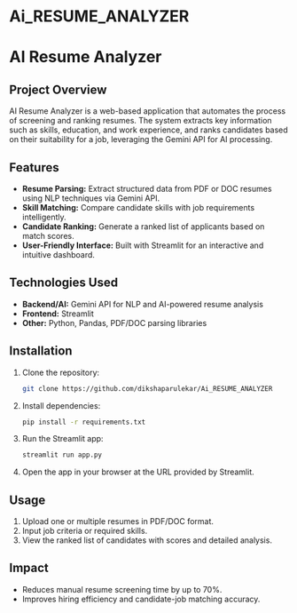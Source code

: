 # Ai_RESUME_ANALYZER
# AI Resume Analyzer

## Project Overview

AI Resume Analyzer is a web-based application that automates the process of screening and ranking resumes. The system extracts key information such as skills, education, and work experience, and ranks candidates based on their suitability for a job, leveraging the Gemini API for AI processing.

## Features

* **Resume Parsing:** Extract structured data from PDF or DOC resumes using NLP techniques via Gemini API.
* **Skill Matching:** Compare candidate skills with job requirements intelligently.
* **Candidate Ranking:** Generate a ranked list of applicants based on match scores.
* **User-Friendly Interface:** Built with Streamlit for an interactive and intuitive dashboard.

## Technologies Used

* **Backend/AI:** Gemini API for NLP and AI-powered resume analysis
* **Frontend:** Streamlit
* **Other:** Python, Pandas, PDF/DOC parsing libraries

## Installation

1. Clone the repository:

   ```bash
   git clone https://github.com/dikshaparulekar/Ai_RESUME_ANALYZER
   ```
2. Install dependencies:

   ```bash
   pip install -r requirements.txt
   ```
3. Run the Streamlit app:

   ```bash
   streamlit run app.py
   ```
4. Open the app in your browser at the URL provided by Streamlit.

## Usage

1. Upload one or multiple resumes in PDF/DOC format.
2. Input job criteria or required skills.
3. View the ranked list of candidates with scores and detailed analysis.

## Impact

* Reduces manual resume screening time by up to 70%.
* Improves hiring efficiency and candidate-job matching accuracy.


